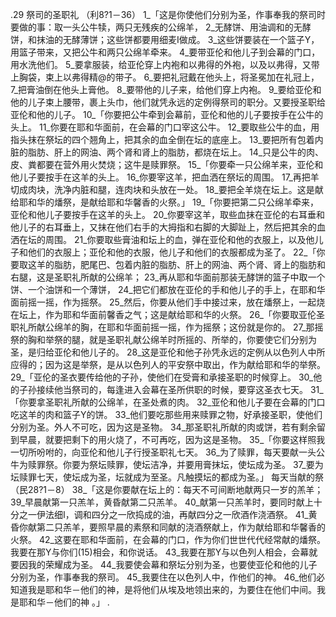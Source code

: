 .29 
祭司的圣职礼 
（利8?1－36） 
1_「这是你使他们分别为圣，作事奉我的祭司时要做的事：取一头公牛犊，两只无残疾的公绵羊， 2_无酵饼、用油调和的无酵饼，和抹油的无酵薄饼；这些饼都要用细麦I做成。 3_这些饼要装在一个篮子Y，用篮子带来，又把公牛和两只公绵羊牵来。 4_要带亚伦和他儿子到会幕的门口，用水洗他们。 5_要拿服装，给亚伦穿上内袍和以弗得的外袍，以及以弗得，又带上胸袋，束上以弗得精@的带子。 6_要把礼冠戴在他头上，将圣冕加在礼冠上， 7_把膏油倒在他头上膏他。 8_要带他的儿子来，给他们穿上内袍。 9_要给亚伦和他的儿子束上腰带，裹上头巾，他们就凭永远的定例得祭司的职分。又要授圣职给亚伦和他的儿子。 
10_「你要把公牛牵到会幕前，亚伦和他的儿子要按手在公牛的头上。 11_你要在耶和华面前，在会幕的门口宰这公牛。 12_要取些公牛的血，用指头抹在祭坛的四个翘角上，把其余的血全倒在坛的底座上。 13_要把所有包着内脏的脂肪、肝上的网油、两个肾和肾上的脂肪，都烧在坛上。 14_只是公牛的肉、皮、粪都要在营外用火焚烧；这牛是赎罪祭。 
15_「你要牵一只公绵羊来，亚伦和他儿子要按手在这羊的头上。 16_你要宰这羊，把血洒在祭坛的周围。 17_再把羊切成肉块，洗净内脏和腿，连肉块和头放在一处。 18_要把全羊烧在坛上。这是献给耶和华的燔祭，是献给耶和华馨香的火祭。」 
19_「你要把第二只公绵羊牵来，亚伦和他儿子要按手在这羊的头上。 20_你要宰这羊，取些血抹在亚伦的右耳垂和他儿子的右耳垂上，又抹在他们右手的大拇指和右脚的大脚趾上，然后把其余的血洒在坛的周围。 21_你要取些膏油和坛上的血，弹在亚伦和他的衣服上，以及他儿子和他们的衣服上；亚伦和他的衣服，他儿子和他们的衣服都成为圣了。 
22_「你要取这羊的脂肪，肥尾巴、包着内脏的脂肪、肝上的网油、两个肾、肾上的脂肪和右腿，这是圣职礼所献的公绵羊； 23_再从耶和华面前那装无酵饼的篮子中取一个饼、一个油饼和一个薄饼， 24_把它们都放在亚伦的手和他儿子的手上，在耶和华面前摇一摇，作为摇祭。 25_然后，你要从他们手中接过来，放在燔祭上，一起烧在坛上，作为耶和华面前馨香之气；这是献给耶和华的火祭。 
26_「你要取亚伦圣职礼所献公绵羊的胸，在耶和华面前摇一摇，作为摇祭；这份就是你的。 27_那摇祭的胸和举祭的腿，就是圣职礼献公绵羊时所摇的、所举的，你要使它们分别为圣，是归给亚伦和他儿子的。 28_这是亚伦和他子孙凭永远的定例从以色列人中所应得的；因为这是举祭，是从以色列人的平安祭中取出，作为献给耶和华的举祭。 
29_「亚伦的圣衣要传给他的子孙，使他们在受膏和承接圣职的时候穿上。 30_他的子孙接续他当祭司的，每逢进入会幕在圣所供职的时候，要穿这圣衣七天。 
31_「你要拿圣职礼所献的公绵羊，在圣处煮的肉。 32_亚伦和他儿子要在会幕的门口吃这羊的肉和篮子Y的饼。 33_他们要吃那些用来赎罪之物，好承接圣职，使他们分别为圣。外人不可吃，因为这是圣物。 34_那圣职礼所献的肉或饼，若有剩余留到早晨，就要把剩下的用火烧了，不可再吃，因为这是圣物。 
35_「你要这样照我一切所吩咐的，向亚伦和他儿子行授圣职礼七天。 36_为了赎罪，每天要献一头公牛为赎罪祭。你要为祭坛赎罪，使坛洁净，并要用膏抹坛，使坛成为圣。 37_要为坛赎罪七天，使坛成为圣，坛就成为至圣。凡触摸坛的都成为圣。」 
每天当献的祭 
（民28?1－8） 
38_「这是你要献在坛上的：每天不可间断地献两只一岁的羔羊； 39_早晨献第一只羔羊，黄昏献第二只羔羊。 40_献第一只羔羊时，要同时献上十分之一伊法细I，调和四分之一欣捣成的油，再献四分之一欣酒作浇酒祭。 41_黄昏你献第二只羔羊，要照早晨的素祭和同献的浇酒祭献上，作为献给耶和华馨香的火祭。 42_这要在耶和华面前，在会幕的门口，作为你们世世代代经常献的燔祭。我要在那Y与你们(15)相会，和你说话。 43_我要在那Y与以色列人相会，会幕就要因我的荣耀成为圣。 44_我要使会幕和祭坛分别为圣，也要使亚伦和他的儿子分别为圣，作事奉我的祭司。 45_我要住在以色列人中，作他们的神。 46_他们必知道我是耶和华－他们的神，是将他们从埃及地领出来的，为要住在他们中间。我是耶和华－他们的神 。」 
.